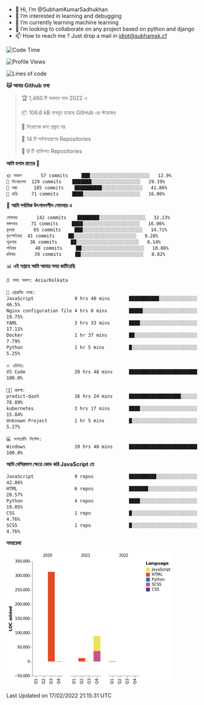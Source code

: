 - 👋 Hi, I’m @SubhamKumarSadhukhan
- 👀 I’m interested in learning and debugging
- 🌱 I’m currently learning machine learning
- 💞️ I’m looking to collaborate on any project based on python and django
- 📫 How to reach me ?
      Just drop a mail in idiot@subhamsk.cf

<!---
SubhamKumarSadhukhan/SubhamKumarSadhukhan is a ✨ special ✨ repository because its `README.md` (this file) appears on your GitHub profile.
You can click the Preview link to take a look at your changes.
--->


<!--START_SECTION:waka-->
![Code Time](http://img.shields.io/badge/Code%20Time-182%20hrs%2041%20mins-blue)

![Profile Views](http://img.shields.io/badge/%E0%A6%AA%E0%A7%8D%E0%A6%B0%E0%A7%8B%E0%A6%AB%E0%A6%BE%E0%A6%87%E0%A6%B2%20%E0%A6%A6%E0%A6%B0%E0%A7%8D%E0%A6%B6%E0%A6%A8-0-blue)

![Lines of code](https://img.shields.io/badge/%E0%A6%B9%E0%A7%8D%E0%A6%AF%E0%A6%BE%E0%A6%B2%E0%A7%8B%20%E0%A6%93%E0%A6%AF%E0%A6%BC%E0%A6%BE%E0%A6%B0%E0%A7%8D%E0%A6%B2%E0%A7%8D%E0%A6%A1%20%E0%A6%A5%E0%A7%87%E0%A6%95%E0%A7%87%20%E0%A6%86%E0%A6%AE%E0%A6%BF%20%E0%A6%B2%E0%A6%BF%E0%A6%96%E0%A7%87%E0%A6%9B%E0%A6%BF-416%20Thousand%20%E0%A6%95%E0%A7%8B%E0%A6%A1%E0%A7%87%E0%A6%B0%20%E0%A6%B2%E0%A6%BE%E0%A6%87%E0%A6%A8-blue)

**🐱 আমার Github তথ্য** 

> 🏆 1,460 টি অবদান সাল 2022 এ
 > 
> 📦 106.6 kB ব্যবহৃত হয়েছে GitHub এর স্টরেজের 
 > 
> 🚫 নিয়োগের জন্য প্রস্তুত নয়
 > 
> 📜 14 টি সর্বসাধারণের Repositories 
 > 
> 🔑 9 টি ব্যক্তিগত Repositories  
 > 
**আমি হলাম রাতের 🦉** 

```text
🌞 সকাল       57 commits     ███░░░░░░░░░░░░░░░░░░░░░░   12.9% 
🌆 দিনেরবেলা  129 commits    ███████░░░░░░░░░░░░░░░░░░   29.19% 
🌃 সন্ধা      185 commits    ██████████░░░░░░░░░░░░░░░   41.86% 
🌙 রাত্রি     71 commits     ████░░░░░░░░░░░░░░░░░░░░░   16.06%

```
📅 **আমি সর্বাধিক উৎপাদনশীল সোমবার এ** 

```text
সোমবার       142 commits    ████████░░░░░░░░░░░░░░░░░   32.13% 
মঙ্গলবার     71 commits     ████░░░░░░░░░░░░░░░░░░░░░   16.06% 
বুধবার       65 commits     ███░░░░░░░░░░░░░░░░░░░░░░   14.71% 
বৃহস্পতিবার  41 commits     ██░░░░░░░░░░░░░░░░░░░░░░░   9.28% 
শুক্রবার     36 commits     ██░░░░░░░░░░░░░░░░░░░░░░░   8.14% 
শনিবার       48 commits     ██░░░░░░░░░░░░░░░░░░░░░░░   10.86% 
রবিবার       39 commits     ██░░░░░░░░░░░░░░░░░░░░░░░   8.82%

```


📊 **এই সপ্তাহে আমি আমার সময় কাটিয়েছি** 

```text
⌚︎ সময় অঞ্চল: Asia/Kolkata

💬 প্রোগ্রামিং ভাষা: 
JavaScript               9 hrs 40 mins       ███████████░░░░░░░░░░░░░░   46.5% 
Nginx configuration file 4 hrs 6 mins        █████░░░░░░░░░░░░░░░░░░░░   19.75% 
YAML                     3 hrs 33 mins       ████░░░░░░░░░░░░░░░░░░░░░   17.11% 
Docker                   1 hr 37 mins        ██░░░░░░░░░░░░░░░░░░░░░░░   7.79% 
Python                   1 hr 5 mins         █░░░░░░░░░░░░░░░░░░░░░░░░   5.25%

🔥 এডিটর: 
VS Code                  20 hrs 48 mins      █████████████████████████   100.0%

🐱‍💻 প্রকল্ম: 
predict-dash             16 hrs 24 mins      ███████████████████░░░░░░   78.89% 
kubernetes               3 hrs 17 mins       ████░░░░░░░░░░░░░░░░░░░░░   15.84% 
Unknown Project          1 hr 5 mins         █░░░░░░░░░░░░░░░░░░░░░░░░   5.27%

💻 অপারেটিং সিস্টেম: 
Windows                  20 hrs 48 mins      █████████████████████████   100.0%

```

**আমি বেশিরভাগ ক্ষেত্রে কোড করি JavaScript তে** 

```text
JavaScript               9 repos             ██████████░░░░░░░░░░░░░░░   42.86% 
HTML                     6 repos             ███████░░░░░░░░░░░░░░░░░░   28.57% 
Python                   4 repos             ████░░░░░░░░░░░░░░░░░░░░░   19.05% 
CSS                      1 repo              █░░░░░░░░░░░░░░░░░░░░░░░░   4.76% 
SCSS                     1 repo              █░░░░░░░░░░░░░░░░░░░░░░░░   4.76%

```


**সময়রেখা**

![Chart not found](https://raw.githubusercontent.com/SubhamKumarSadhukhan/SubhamKumarSadhukhan/main/charts/bar_graph.png) 


 Last Updated on 17/02/2022 21:15:31 UTC
<!--END_SECTION:waka-->
